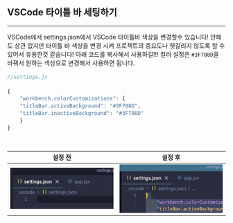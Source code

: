 ## VSCode 타이틀 바 세팅하기

---

VSCode에서 settings.json에서 VSCode 타이틀바 색상을 변경할수 있습니다! 안해도 상관 없지만 타이틀 바 색상을 변경 시켜 프로잭트의 중요도나 헷갈리지 않도록 할 수 있어서 유용한것 같습니다! 아래 코드를 복사해서 사용하길!!! 컬러 설정은 `#3F708D`을 바꿔서 원하는 색상으로 변경해서 사용하면 됩니다.

```js
//settings.js

{
    "workbench.colorCustomizations": {
    "titleBar.activeBackground": "#3F708D",
    "titleBar.inactiveBackground": "#3F708D"
    }
}
```
<br >


설정 전                      |  설정 후
:-------------------------:|:-------------------------:
![](./img/before.png)  |  ![](./img/after.png)

